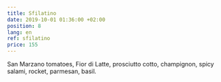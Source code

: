 ```yaml
---
title: Sfilatino
date: 2019-10-01 01:36:00 +02:00
position: 8
lang: en
ref: sfilatino
price: 155
---
```


San Marzano tomatoes, Fior di Latte, prosciutto cotto, champignon, spicy salami, rocket, parmesan, basil.
